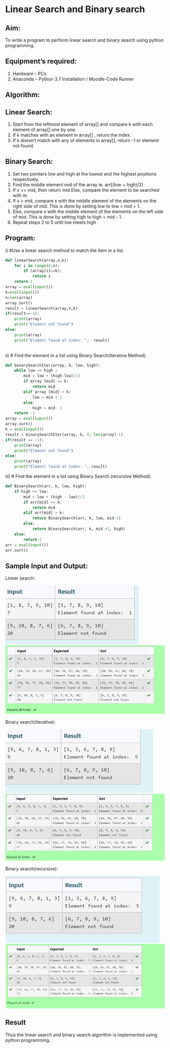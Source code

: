 # Linear Search and Binary search
## Aim:
To write a program to perform linear search and binary search using python programming.
## Equipment’s required:
1.	Hardware – PCs
2.	Anaconda – Python 3.7 Installation / Moodle-Code Runner
## Algorithm:
## Linear Search:
1.	Start from the leftmost element of array[] and compare k with each element of array[] one by one.
2.	If k matches with an element in array[] , return the index.
3.	If k doesn’t match with any of elements in array[], return -1 or element not found.
## Binary Search:
1.	Set two pointers low and high at the lowest and the highest positions respectively.
2.	Find the middle element mid of the array ie. arr[(low + high)/2]
3.	If x == mid, then return mid.Else, compare the element to be searched with m.
4.	If x > mid, compare x with the middle element of the elements on the right side of mid. This is done by setting low to low = mid + 1.
5.	Else, compare x with the middle element of the elements on the left side of mid. This is done by setting high to high = mid - 1.
6.	Repeat steps 2 to 5 until low meets high
## Program:
i)	#Use a linear search method to match the item in a list.
```py
def linearSearch(array,n,k):
    for i in range(0,n):
        if (array[i]==k):
            return i
    return-1
array = eval(input())
k=eval(input())
n=len(array)
array.sort()
result = linearSearch(array,n,k)
if(result==-1):
    print(array)
    print("Element not found")
else:
    print(array)
    print("Element found at index: ",  result)



```
ii)	# Find the element in a list using Binary Search(Iterative Method).


```py
def binarySearchIter(array, k, low, high):
    while low <= high :
        mid = low + (high-low)//2
        if array [mid] == k:
            return mid
        elif array [mid] < k:
            low = mid + 1
        else:
            high = mid- 1
    return -1
array = eval(input())
array.sort()
k = eval(input())
result = binarySearchIter(array, k, 0, len(array)-1)
if(result == -1):
    print(array)
    print("Element not found")
else:
    print(array)
    print("Element found at index: ", result)

```
iii)	# Find the element in a list using Binary Search (recursive Method).


```py
def BinarySearch(arr, k, low, high):
    if high >= low:
        mid = low + (high - low)//2
        if arr[mid] == k:
            return mid 
        elif arr[mid] > k:
            return BinarySearch(arr, k, low, mid-1)
        else:
            return BinarySearch(arr, k, mid +1, high)
    else:
        return-1
arr = eval(input())
arr.sort()

```
## Sample Input and Output:
Linear search:

![output](/1%20q.png)
![output](/1.%20ans.png)

Binary search(Iterative):

![output](/2%20q.png)
![output](/2%20ans.png)

Binary search(recursive):

![output](/3%20q.png)
![output](/3%20ans.png)

## Result
Thus the linear search and binary search algorithm is implemented using python programming.